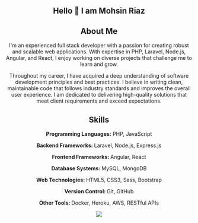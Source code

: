 <div align="center">
  <h2> Hello 👋 I am Mohsin Riaz</h2>
  <h2>About Me</h2>
  <p>I'm an experienced full stack developer with a passion for creating robust and scalable web applications. With expertise in PHP, Laravel, Node.js, Angular, and React, I enjoy working on diverse projects that challenge me to learn and grow.</p>
  <p>Throughout my career, I have acquired a deep understanding of software development principles and best practices. I believe in writing clean, maintainable code that follows industry standards and improves the overall user experience. I am dedicated to delivering high-quality solutions that meet client requirements and exceed expectations.</p>

  <h2>Skills</h2>
  <p align="center">
  
  <p><strong>Programming Languages:</strong> PHP, JavaScript</p>
  <p><strong>Backend Frameworks: </strong> Laravel, Node.js, Express.js</p>
  <p><strong>Frontend Frameworks: </strong> Angular, React</p>
  <p><strong>Database Systems: </strong> MySQL, MongoDB</p>
  <p><strong>Web Technologies: </strong>HTML5, CSS3, Sass, Bootstrap</p>
  <p><strong>Version Control: </strong> Git, GitHub</p>
  <p><strong>Other Tools: </strong> Docker, Heroku, AWS, RESTful APIs</p>

<p align="center">
    <a href="https://skillicons.dev">
      <img src="https://skillicons.dev/icons?i=laravel,php,react,angular,mongodb,mysql,js" />
    </a>
  </p>

<!--
**MindrindAhsan/MindrindAhsan** is a ✨ _special_ ✨ repository because its `README.md` (this file) appears on your GitHub profile.

Here are some ideas to get you started:

- 🔭 I’m currently working on ...
- 🌱 I’m currently learning ...
- 👯 I’m looking to collaborate on ...
- 🤔 I’m looking for help with ...
- 💬 Ask me about ...
- 📫 How to reach me: ...
- 😄 Pronouns: ...
- ⚡ Fun fact: ...
-->


<!--
**MindrindMohsin/MindrindMohsin** is a ✨ _special_ ✨ repository because its `README.md` (this file) appears on your GitHub profile.

Here are some ideas to get you started:

- 🔭 I’m currently working on ...
- 🌱 I’m currently learning ...
- 👯 I’m looking to collaborate on ...
- 🤔 I’m looking for help with ...
- 💬 Ask me about ...
- 📫 How to reach me: ...
- 😄 Pronouns: ...
- ⚡ Fun fact: ...
-->
